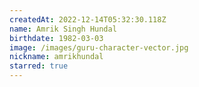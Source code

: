 ```yaml
---
createdAt: 2022-12-14T05:32:30.118Z
name: Amrik Singh Hundal
birthdate: 1982-03-03
image: /images/guru-character-vector.jpg
nickname: amrikhundal
starred: true
---
```

